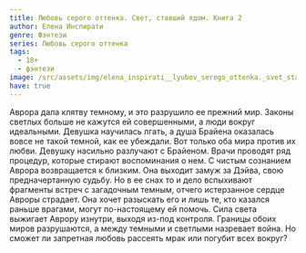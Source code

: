 ```yaml
---
title: Любовь серого оттенка. Свет, ставший ядом. Книга 2
author: Елена Инспирати
genre: Фэнтези
series: Любовь серого оттенка
tags:
  - 18+
  - фэнтези
image: /src/assets/img/elena_inspirati__lyubov_serogo_ottenka._svet_stavshij_yadom.jpeg
have: true
---
```

Аврора дала клятву темному, и это разрушило ее прежний мир. Законы светлых больше не кажутся ей совершенными, а люди вокруг идеальными. Девушка научилась лгать, а душа Брайена оказалась вовсе не такой темной, как ее убеждали. Вот только оба мира против их любви. Девушку насильно разлучают с Брайеном. Врачи проводят ряд процедур, которые стирают воспоминания о нем. С чистым сознанием Аврора возвращается к близким. Она выходит замуж за Дэйва, свою предначертанную судьбу. Но в ее снах то и дело вспыхивают фрагменты встреч с загадочным темным, отчего истерзанное сердце Авроры страдает. Она хочет разыскать его и лишь те, кто казался раньше врагами, могут по-настоящему ей помочь. Сила света выжигает Аврору изнутри, выходя из-под контроля. Границы обоих миров разрушаются, а между темными и светлыми назревает война. Но сможет ли запретная любовь рассеять мрак или погубит всех вокруг?
